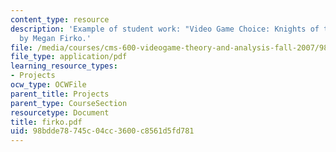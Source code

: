 ```yaml
---
content_type: resource
description: 'Example of student work: "Video Game Choice: Knights of the Old Republic"
  by Megan Firko.'
file: /media/courses/cms-600-videogame-theory-and-analysis-fall-2007/98bdde78745c04cc3600c8561d5fd781_firko.pdf
file_type: application/pdf
learning_resource_types:
- Projects
ocw_type: OCWFile
parent_title: Projects
parent_type: CourseSection
resourcetype: Document
title: firko.pdf
uid: 98bdde78-745c-04cc-3600-c8561d5fd781
---
```

